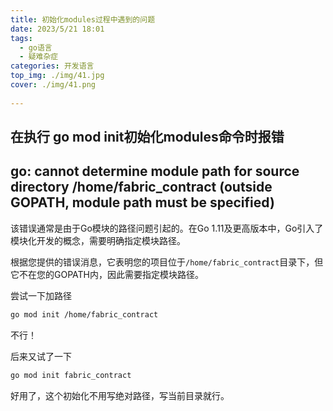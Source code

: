 ```yaml
---
title: 初始化modules过程中遇到的问题
date: 2023/5/21 18:01
tags: 
  - go语言
  - 疑难杂症
categories: 开发语言
top_img: ./img/41.jpg
cover: ./img/41.png
 
---
```


## 在执行 go mod init初始化modules命令时报错

## go: cannot determine module path for source directory /home/fabric_contract (outside GOPATH, module path must be specified)




该错误通常是由于Go模块的路径问题引起的。在Go 1.11及更高版本中，Go引入了模块化开发的概念，需要明确指定模块路径。

根据您提供的错误消息，它表明您的项目位于`/home/fabric_contract`目录下，但它不在您的GOPATH内，因此需要指定模块路径。

尝试一下加路径 

```sh
go mod init /home/fabric_contract
```

不行！

后来又试了一下

```sh
go mod init fabric_contract
```

好用了，这个初始化不用写绝对路径，写当前目录就行。